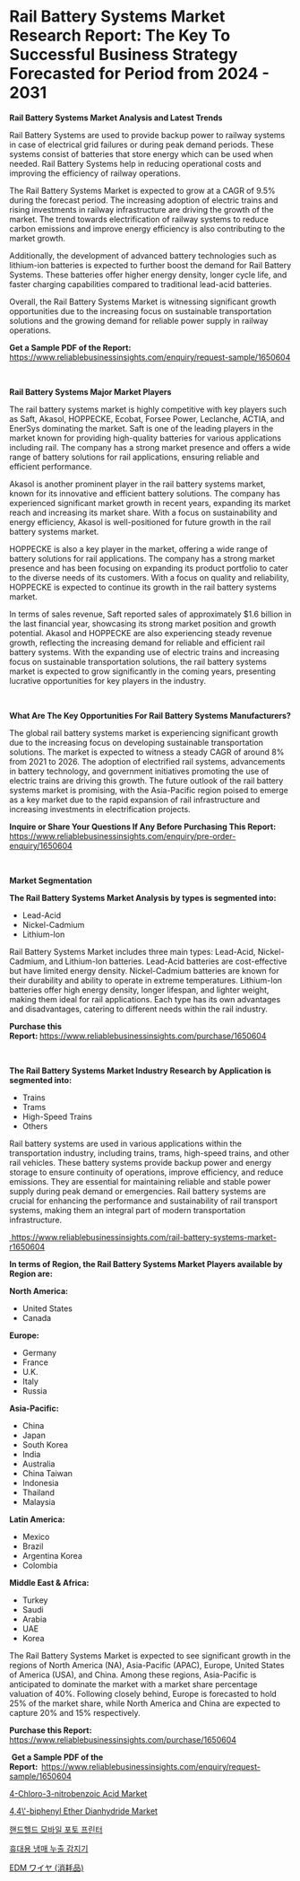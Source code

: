 <p><h1>Rail Battery Systems Market Research Report: The Key To Successful Business Strategy Forecasted for Period from 2024 - 2031</h1></p><p><strong>Rail Battery Systems Market Analysis and Latest Trends</strong></p>
<p><p>Rail Battery Systems are used to provide backup power to railway systems in case of electrical grid failures or during peak demand periods. These systems consist of batteries that store energy which can be used when needed. Rail Battery Systems help in reducing operational costs and improving the efficiency of railway operations.</p><p>The Rail Battery Systems Market is expected to grow at a CAGR of 9.5% during the forecast period. The increasing adoption of electric trains and rising investments in railway infrastructure are driving the growth of the market. The trend towards electrification of railway systems to reduce carbon emissions and improve energy efficiency is also contributing to the market growth.</p><p>Additionally, the development of advanced battery technologies such as lithium-ion batteries is expected to further boost the demand for Rail Battery Systems. These batteries offer higher energy density, longer cycle life, and faster charging capabilities compared to traditional lead-acid batteries.</p><p>Overall, the Rail Battery Systems Market is witnessing significant growth opportunities due to the increasing focus on sustainable transportation solutions and the growing demand for reliable power supply in railway operations.</p></p>
<p><strong>Get a Sample PDF of the Report:&nbsp;</strong> <a href="https://www.reliablebusinessinsights.com/enquiry/request-sample/1650604">https://www.reliablebusinessinsights.com/enquiry/request-sample/1650604</a></p>
<p>&nbsp;</p>
<p><strong>Rail Battery Systems Major Market Players</strong></p>
<p><p>The rail battery systems market is highly competitive with key players such as Saft, Akasol, HOPPECKE, Ecobat, Forsee Power, Leclanche, ACTIA, and EnerSys dominating the market. Saft is one of the leading players in the market known for providing high-quality batteries for various applications including rail. The company has a strong market presence and offers a wide range of battery solutions for rail applications, ensuring reliable and efficient performance.</p><p>Akasol is another prominent player in the rail battery systems market, known for its innovative and efficient battery solutions. The company has experienced significant market growth in recent years, expanding its market reach and increasing its market share. With a focus on sustainability and energy efficiency, Akasol is well-positioned for future growth in the rail battery systems market.</p><p>HOPPECKE is also a key player in the market, offering a wide range of battery solutions for rail applications. The company has a strong market presence and has been focusing on expanding its product portfolio to cater to the diverse needs of its customers. With a focus on quality and reliability, HOPPECKE is expected to continue its growth in the rail battery systems market.</p><p>In terms of sales revenue, Saft reported sales of approximately $1.6 billion in the last financial year, showcasing its strong market position and growth potential. Akasol and HOPPECKE are also experiencing steady revenue growth, reflecting the increasing demand for reliable and efficient rail battery systems. With the expanding use of electric trains and increasing focus on sustainable transportation solutions, the rail battery systems market is expected to grow significantly in the coming years, presenting lucrative opportunities for key players in the industry.</p></p>
<p>&nbsp;</p>
<p><strong>What Are The Key Opportunities For Rail Battery Systems Manufacturers?</strong></p>
<p><p>The global rail battery systems market is experiencing significant growth due to the increasing focus on developing sustainable transportation solutions. The market is expected to witness a steady CAGR of around 8% from 2021 to 2026. The adoption of electrified rail systems, advancements in battery technology, and government initiatives promoting the use of electric trains are driving this growth. The future outlook of the rail battery systems market is promising, with the Asia-Pacific region poised to emerge as a key market due to the rapid expansion of rail infrastructure and increasing investments in electrification projects.</p></p>
<p><strong>Inquire or Share Your Questions If Any Before Purchasing This Report:</strong> <a href="https://www.reliablebusinessinsights.com/enquiry/pre-order-enquiry/1650604">https://www.reliablebusinessinsights.com/enquiry/pre-order-enquiry/1650604</a></p>
<p>&nbsp;</p>
<p><strong>Market Segmentation</strong></p>
<p><strong>The Rail Battery Systems Market Analysis by types is segmented into:</strong></p>
<p><ul><li>Lead-Acid</li><li>Nickel-Cadmium</li><li>Lithium-Ion</li></ul></p>
<p><p>Rail Battery Systems Market includes three main types: Lead-Acid, Nickel-Cadmium, and Lithium-Ion batteries. Lead-Acid batteries are cost-effective but have limited energy density. Nickel-Cadmium batteries are known for their durability and ability to operate in extreme temperatures. Lithium-Ion batteries offer high energy density, longer lifespan, and lighter weight, making them ideal for rail applications. Each type has its own advantages and disadvantages, catering to different needs within the rail industry.</p></p>
<p><strong>Purchase this Report:&nbsp;</strong><a href="https://www.reliablebusinessinsights.com/purchase/1650604">https://www.reliablebusinessinsights.com/purchase/1650604</a></p>
<p>&nbsp;</p>
<p><strong>The Rail Battery Systems Market Industry Research by Application is segmented into:</strong></p>
<p><ul><li>Trains</li><li>Trams</li><li>High-Speed Trains</li><li>Others</li></ul></p>
<p><p>Rail battery systems are used in various applications within the transportation industry, including trains, trams, high-speed trains, and other rail vehicles. These battery systems provide backup power and energy storage to ensure continuity of operations, improve efficiency, and reduce emissions. They are essential for maintaining reliable and stable power supply during peak demand or emergencies. Rail battery systems are crucial for enhancing the performance and sustainability of rail transport systems, making them an integral part of modern transportation infrastructure.</p></p>
<p><a href="https://www.reliablebusinessinsights.com/rail-battery-systems-market-r1650604">&nbsp;https://www.reliablebusinessinsights.com/rail-battery-systems-market-r1650604</a></p>
<p><strong>In terms of Region, the Rail Battery Systems Market Players available by Region are:</strong></p>
<p>
    <p> <strong> North America: </strong>
        <ul>
            <li>United States</li>
            <li>Canada</li>
        </ul>
        </p> 
    <p> <strong> Europe: </strong>
        <ul>
            <li>Germany</li>
            <li>France</li>
            <li>U.K.</li>
            <li>Italy</li>
            <li>Russia</li>
        </ul>
        </p> 
    <p> <strong> Asia-Pacific: </strong>
        <ul>
            <li>China</li>
            <li>Japan</li>
            <li>South Korea</li>
            <li>India</li>
            <li>Australia</li>
            <li>China Taiwan</li>
            <li>Indonesia</li>
            <li>Thailand</li>
            <li>Malaysia</li>
        </ul>
        </p> 
    <p> <strong> Latin America: </strong>
        <ul>
            <li>Mexico</li>
            <li>Brazil</li>
            <li>Argentina Korea</li>
            <li>Colombia</li>
        </ul>
        </p> 
    <p> <strong> Middle East & Africa: </strong>
        <ul>
            <li>Turkey</li>
            <li>Saudi</li>
            <li>Arabia</li>
            <li>UAE</li>
            <li>Korea</li>
        </ul>
    </p>
    </p>
<p><p>The Rail Battery Systems Market is expected to see significant growth in the regions of North America (NA), Asia-Pacific (APAC), Europe, United States of America (USA), and China. Among these regions, Asia-Pacific is anticipated to dominate the market with a market share percentage valuation of 40%. Following closely behind, Europe is forecasted to hold 25% of the market share, while North America and China are expected to capture 20% and 15% respectively.</p></p>
<p><strong>Purchase this Report: </strong><a href="https://www.reliablebusinessinsights.com/purchase/1650604">https://www.reliablebusinessinsights.com/purchase/1650604</a></p>
<p>&nbsp;<strong>Get a Sample PDF of the Report:&nbsp;&nbsp;</strong><a href="https://www.reliablebusinessinsights.com/enquiry/request-sample/1650604">https://www.reliablebusinessinsights.com/enquiry/request-sample/1650604</a></p>
<p><strong></strong></p>
<p><p><a href="https://github.com/MyrtisWest1/Market-Research-Report-List-1/blob/main/4-chloro-3-nitrobenzoic-acid-market.md">4-Chloro-3-nitrobenzoic Acid Market</a></p><p><a href="https://github.com/LaceyZemlak1/Market-Research-Report-List-1/blob/main/44-biphenyl-ether-dianhydride-market.md">4,4\'-biphenyl Ether Dianhydride Market</a></p><p><a href="https://github.com/nicolaseller56452023/Market-Research-Report-List-1/blob/main/684919686014.md">핸드헬드 모바일 포토 프린터</a></p><p><a href="https://github.com/joyliyu/Market-Research-Report-List-1/blob/main/850809586013.md">휴대용 냉매 누출 감지기</a></p><p><a href="https://github.com/gfggqjbfys368009/Market-Research-Report-List-2/blob/main/984636594357.md">EDM ワイヤ (消耗品)</a></p></p>